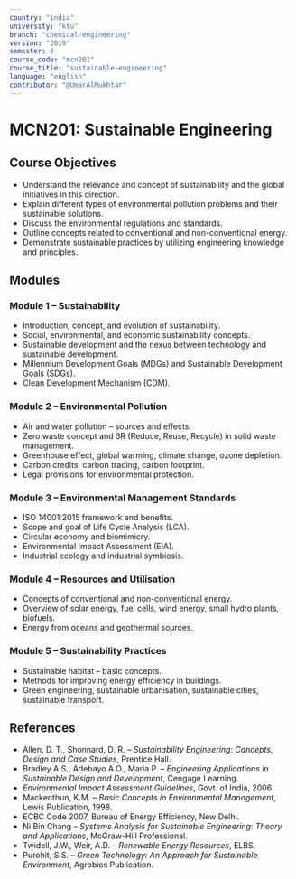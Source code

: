 ```yaml
---
country: "india"
university: "ktu"
branch: "chemical-engineering"
version: "2019"
semester: 3
course_code: "mcn201"
course_title: "sustainable-engineering"
language: "english"
contributor: "@UmarAlMukhtar"
---
```


# MCN201: Sustainable Engineering  

## Course Objectives  
* Understand the relevance and concept of sustainability and the global initiatives in this direction.  
* Explain different types of environmental pollution problems and their sustainable solutions.  
* Discuss the environmental regulations and standards.  
* Outline concepts related to conventional and non-conventional energy.  
* Demonstrate sustainable practices by utilizing engineering knowledge and principles.  

## Modules  

### Module 1 – Sustainability  
* Introduction, concept, and evolution of sustainability.  
* Social, environmental, and economic sustainability concepts.  
* Sustainable development and the nexus between technology and sustainable development.  
* Millennium Development Goals (MDGs) and Sustainable Development Goals (SDGs).  
* Clean Development Mechanism (CDM).  

### Module 2 – Environmental Pollution  
* Air and water pollution – sources and effects.  
* Zero waste concept and 3R (Reduce, Reuse, Recycle) in solid waste management.  
* Greenhouse effect, global warming, climate change, ozone depletion.  
* Carbon credits, carbon trading, carbon footprint.  
* Legal provisions for environmental protection.  

### Module 3 – Environmental Management Standards  
* ISO 14001:2015 framework and benefits.  
* Scope and goal of Life Cycle Analysis (LCA).  
* Circular economy and biomimicry.  
* Environmental Impact Assessment (EIA).  
* Industrial ecology and industrial symbiosis.  

### Module 4 – Resources and Utilisation  
* Concepts of conventional and non-conventional energy.  
* Overview of solar energy, fuel cells, wind energy, small hydro plants, biofuels.  
* Energy from oceans and geothermal sources.  

### Module 5 – Sustainability Practices  
* Sustainable habitat – basic concepts.  
* Methods for improving energy efficiency in buildings.  
* Green engineering, sustainable urbanisation, sustainable cities, sustainable transport.  

## References  
* Allen, D. T., Shonnard, D. R. – *Sustainability Engineering: Concepts, Design and Case Studies*, Prentice Hall.  
* Bradley A.S., Adebayo A.O., Maria P. – *Engineering Applications in Sustainable Design and Development*, Cengage Learning.  
* *Environmental Impact Assessment Guidelines*, Govt. of India, 2006.  
* Mackenthun, K.M. – *Basic Concepts in Environmental Management*, Lewis Publication, 1998.  
* ECBC Code 2007, Bureau of Energy Efficiency, New Delhi.  
* Ni Bin Chang – *Systems Analysis for Sustainable Engineering: Theory and Applications*, McGraw-Hill Professional.  
* Twidell, J.W., Weir, A.D. – *Renewable Energy Resources*, ELBS.  
* Purohit, S.S. – *Green Technology: An Approach for Sustainable Environment*, Agrobios Publication.  

